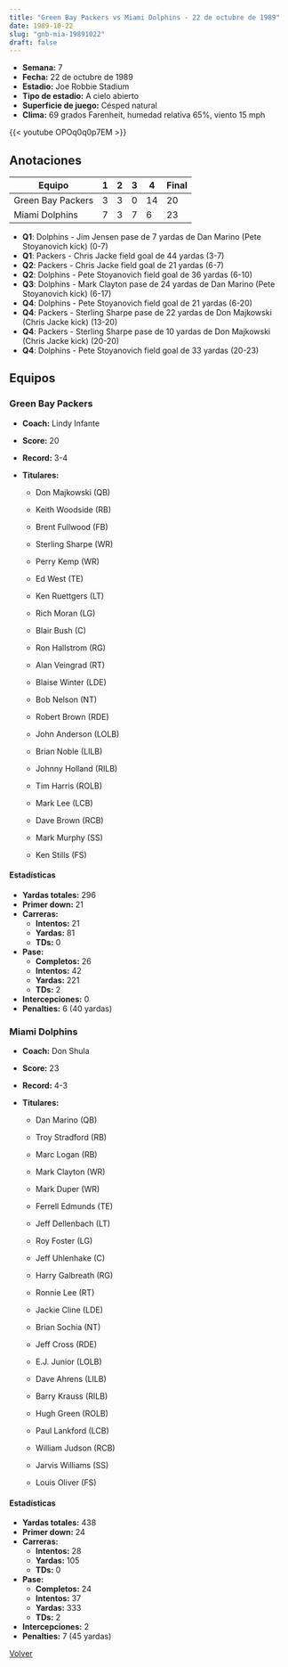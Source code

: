 ```yaml
---
title: "Green Bay Packers vs Miami Dolphins - 22 de octubre de 1989"
date: 1989-10-22
slug: "gnb-mia-19891022"
draft: false
---
```


- **Semana:** 7
- **Fecha:** 22 de octubre de 1989
- **Estadio:** Joe Robbie Stadium
- **Tipo de estadio:** A cielo abierto
- **Superficie de juego:** Césped natural
- **Clima:** 69 grados Farenheit, humedad relativa 65%, viento 15 mph


{{< youtube OPOq0q0p7EM >}}


## Anotaciones
| Equipo | 1 | 2 | 3 | 4 | Final |
|--------|---|---|---|---|-------|
| Green Bay Packers  | 3 | 3 | 0 | 14  | 20 |
| Miami Dolphins  | 7 | 3 | 7 | 6  | 23 |
- **Q1**: Dolphins - Jim Jensen pase de 7 yardas de Dan Marino (Pete Stoyanovich kick) (0-7)
- **Q1**: Packers - Chris Jacke field goal de 44 yardas (3-7)
- **Q2**: Packers - Chris Jacke field goal de 21 yardas (6-7)
- **Q2**: Dolphins - Pete Stoyanovich field goal de 36 yardas (6-10)
- **Q3**: Dolphins - Mark Clayton pase de 24 yardas de Dan Marino (Pete Stoyanovich kick) (6-17)
- **Q4**: Dolphins - Pete Stoyanovich field goal de 21 yardas (6-20)
- **Q4**: Packers - Sterling Sharpe pase de 22 yardas de Don Majkowski (Chris Jacke kick) (13-20)
- **Q4**: Packers - Sterling Sharpe pase de 10 yardas de Don Majkowski (Chris Jacke kick) (20-20)
- **Q4**: Dolphins - Pete Stoyanovich field goal de 33 yardas (20-23)


## Equipos


### Green Bay Packers
* **Coach:** Lindy Infante
* **Score:** 20
* **Record:** 3-4
* **Titulares:** 

  * Don Majkowski (QB) 

  * Keith Woodside (RB) 

  * Brent Fullwood (FB) 

  * Sterling Sharpe (WR) 

  * Perry Kemp (WR) 

  * Ed West (TE) 

  * Ken Ruettgers (LT) 

  * Rich Moran (LG) 

  * Blair Bush (C) 

  * Ron Hallstrom (RG) 

  * Alan Veingrad (RT) 

  * Blaise Winter (LDE) 

  * Bob Nelson (NT) 

  * Robert Brown (RDE) 

  * John Anderson (LOLB) 

  * Brian Noble (LILB) 

  * Johnny Holland (RILB) 

  * Tim Harris (ROLB) 

  * Mark Lee (LCB) 

  * Dave Brown (RCB) 

  * Mark Murphy (SS) 

  * Ken Stills (FS) 

#### Estadísticas
* **Yardas totales:** 296
* **Primer down:** 21
* **Carreras:**
  * **Intentos:** 21
  * **Yardas:** 81
  * **TDs:** 0
* **Pase:**
  * **Completos:** 26
  * **Intentos:** 42
  * **Yardas:** 221
  * **TDs:** 2
* **Intercepciones:** 0
* **Penalties:** 6 (40 yardas)

### Miami Dolphins
* **Coach:** Don Shula
* **Score:** 23
* **Record:** 4-3
* **Titulares:** 

  * Dan Marino (QB) 

  * Troy Stradford (RB) 

  * Marc Logan (RB) 

  * Mark Clayton (WR) 

  * Mark Duper (WR) 

  * Ferrell Edmunds (TE) 

  * Jeff Dellenbach (LT) 

  * Roy Foster (LG) 

  * Jeff Uhlenhake (C) 

  * Harry Galbreath (RG) 

  * Ronnie Lee (RT) 

  * Jackie Cline (LDE) 

  * Brian Sochia (NT) 

  * Jeff Cross (RDE) 

  * E.J. Junior (LOLB) 

  * Dave Ahrens (LILB) 

  * Barry Krauss (RILB) 

  * Hugh Green (ROLB) 

  * Paul Lankford (LCB) 

  * William Judson (RCB) 

  * Jarvis Williams (SS) 

  * Louis Oliver (FS) 

#### Estadísticas
* **Yardas totales:** 438
* **Primer down:** 24
* **Carreras:**
  * **Intentos:** 28
  * **Yardas:** 105
  * **TDs:** 0
* **Pase:**
  * **Completos:** 24
  * **Intentos:** 37
  * **Yardas:** 333
  * **TDs:** 2
* **Intercepciones:** 2
* **Penalties:** 7 (45 yardas)


[Volver](/historia/1989)
